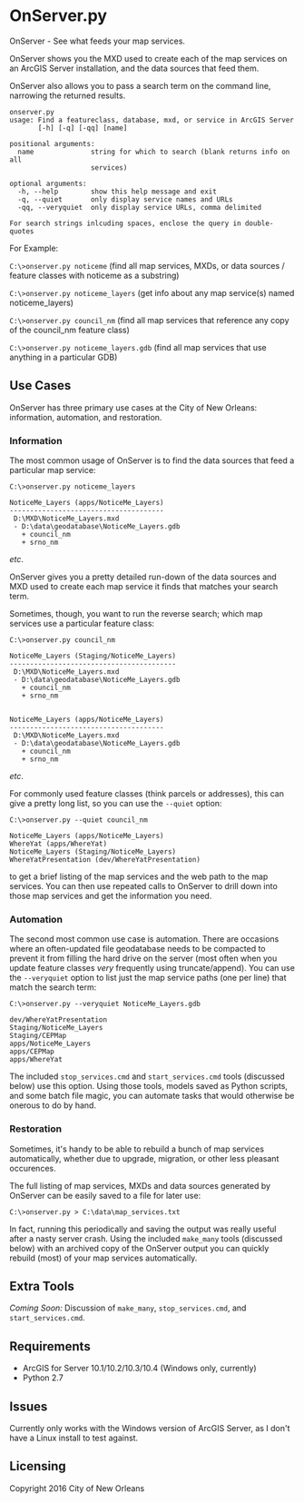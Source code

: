 # OnServer.py

OnServer - See what feeds your map services.

OnServer shows you the MXD used to create each of the map services on an ArcGIS Server installation, and the data sources that feed them.

OnServer also allows you to pass a search term on the command line, narrowing the returned results.

```
onserver.py
usage: Find a featureclass, database, mxd, or service in ArcGIS Server
       [-h] [-q] [-qq] [name]

positional arguments:
  name              string for which to search (blank returns info on all
                    services)

optional arguments:
  -h, --help        show this help message and exit
  -q, --quiet       only display service names and URLs
  -qq, --veryquiet  only display service URLs, comma delimited

For search strings inlcuding spaces, enclose the query in double-quotes
```

For Example:

`C:\>onserver.py noticeme` (find all map services, MXDs, or data sources / feature classes with noticeme as a substring)

`C:\>onserver.py noticeme_layers` (get info about any map service(s) named noticeme_layers)

`C:\>onserver.py council_nm` (find all map services that reference any copy of the council_nm feature class)

`C:\>onserver.py noticeme_layers.gdb` (find all map services that use anything in a particular GDB)


## Use Cases

OnServer has three primary use cases at the City of New Orleans: information, automation, and restoration.

### Information

The most common usage of OnServer is to find the data sources that feed a particular map service:

    C:\>onserver.py noticeme_layers

    NoticeMe_Layers (apps/NoticeMe_Layers)
    --------------------------------------
     D:\MXD\NoticeMe_Layers.mxd
     - D:\data\geodatabase\NoticeMe_Layers.gdb
       + council_nm
       + srno_nm

_etc_.

OnServer gives you a pretty detailed run-down of the data sources and MXD used to create each map service it finds that matches your search term.

Sometimes, though, you want to run the reverse search; which map services use a particular feature class:

    C:\>onserver.py council_nm

    NoticeMe_Layers (Staging/NoticeMe_Layers)
    -----------------------------------------
     D:\MXD\NoticeMe_Layers.mxd
     - D:\data\geodatabase\NoticeMe_Layers.gdb
       + council_nm
       + srno_nm


    NoticeMe_Layers (apps/NoticeMe_Layers)
    --------------------------------------
     D:\MXD\NoticeMe_Layers.mxd
     - D:\data\geodatabase\NoticeMe_Layers.gdb
       + council_nm
       + srno_nm

_etc_.

For commonly used feature classes (think parcels or addresses), this can give a pretty long list, so you can use the `--quiet` option:

    C:\>onserver.py --quiet council_nm

    NoticeMe_Layers (apps/NoticeMe_Layers)
    WhereYat (apps/WhereYat)
    NoticeMe_Layers (Staging/NoticeMe_Layers)
    WhereYatPresentation (dev/WhereYatPresentation)

to get a brief listing of the map services and the web path to the map services.  You can then use repeated calls to OnServer to drill down into those map services and get the information you need.

### Automation

The second most common use case is automation.  There are occasions where an often-updated file geodatabase needs to be compacted to prevent it from filling the hard drive on the server (most often when you update feature classes _very_ frequently using truncate/append).
You can use the `--veryquiet` option to list just the map service paths (one per line) that match the search term:

    C:\>onserver.py --veryquiet NoticeMe_Layers.gdb

    dev/WhereYatPresentation
    Staging/NoticeMe_Layers
    Staging/CEPMap
    apps/NoticeMe_Layers
    apps/CEPMap
    apps/WhereYat

The included `stop_services.cmd` and `start_services.cmd` tools (discussed below) use this option.  Using those tools, models saved as Python scripts, and some batch file magic, you can automate tasks that would otherwise be onerous to do by hand.

### Restoration

Sometimes, it's handy to be able to rebuild a bunch of map services automatically, whether due to upgrade, migration, or other less pleasant occurences.

The full listing of map services, MXDs and data sources generated by OnServer can be easily saved to a file for later use:

    C:\>onserver.py > C:\data\map_services.txt

In fact, running this periodically and saving the output was really useful after a nasty server crash.
Using the included `make_many` tools (discussed below) with an archived copy of the OnServer output you can quickly rebuild (most) of your map services automatically.


## Extra Tools 

*Coming Soon:* Discussion of `make_many`, `stop_services.cmd`, and `start_services.cmd`.


## Requirements

* ArcGIS for Server 10.1/10.2/10.3/10.4 (Windows only, currently)
* Python 2.7


## Issues

Currently only works with the Windows version of ArcGIS Server, as I don't have a Linux install to test against.


## Licensing

Copyright 2016 City of New Orleans